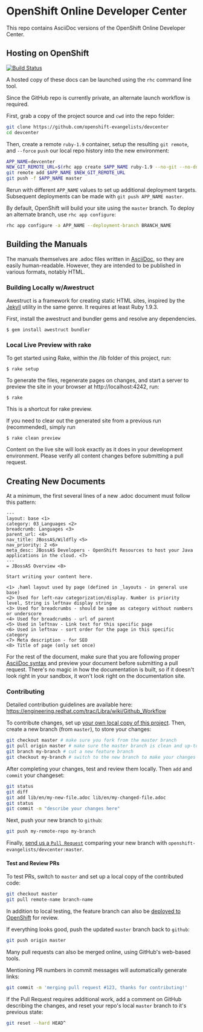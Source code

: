 # OpenShift Online Developer Center
This repo contains AsciiDoc versions of the OpenShift Online Developer Center.

## Hosting on OpenShift 
[![Build Status](https://build-shifter.rhcloud.com/buildStatus/icon?job=devcenter-build)](https://devcenter-shifter.rhcloud.com/)

A hosted copy of these docs can be launched using the `rhc` command line tool.

Since the GitHub repo is currently private, an alternate launch workflow is required.

First, grab a copy of the project source and `cwd` into the repo folder:
```bash
git clone https://github.com/openshift-evangelists/devcenter
cd devcenter
```

Then, create a remote `ruby-1.9` container, setup the resulting `git remote`, and `--force` `push` our local repo history into the new environment:

```bash
APP_NAME=devcenter
NEW_GIT_REMOTE_URL=$(rhc app create $APP_NAME ruby-1.9 --no-git --no-dns | grep "Git remote:" | sed -e 's/.*Git remote: *\([^ ]*\)/\1/')
git remote add $APP_NAME $NEW_GIT_REMOTE_URL
git push -f $APP_NAME master
```

Rerun with different `APP_NAME` values to set up additional deployment targets.  Subsequent deployments can be made with `git push APP_NAME master`.

By default, OpenShift will build your site using the `master` branch. To deploy an alternate branch, use `rhc app configure`:

```bash
rhc app configure -a APP_NAME --deployment-branch BRANCH_NAME
```

## Building the Manuals
The manuals themselves are .adoc files written in [AsciiDoc](http://asciidoc.org/), so they are easily human-readable. However, they are intended to be published in various formats, notably HTML.

### Building Locally w/Awestruct
Awestruct is a framework for creating static HTML sites, inspired by the [Jekyll](http://github.com/mojombo/jekyll) utility in the same genre. It requires at least Ruby 1.9.3.

First, install the awestruct and bundler gems and resolve any dependencies.
```
$ gem install awestruct bundler
```

### Local Live Preview with rake

To get started using Rake, within the /lib folder of this project, run:
```
$ rake setup
```
To generate the files, regenerate pages on changes, and start a server to preview the site in your browser at http://localhost:4242, run:
```
$ rake
```

This is a shortcut for rake preview.

If you need to clear out the generated site from a previous run (recommended), simply run
```
$ rake clean preview
```

Content on the live site will look exactly as it does in your development environment. Please verify all content changes before submitting a pull request.


## Creating New Documents ##
At a minimum, the first several lines of a new .adoc document must follow this pattern:

    ---
    layout: base <1>
    category: 03_Languages <2>
    breadcrumb: Languages <3>
    parent_url: <4>
    nav_title: JBossAS/Wildfly <5>
    nav_priority: 2 <6>
    meta_desc: JBossAS Developers - OpenShift Resources to host your Java applications in the cloud. <7>
    ---
    = JBossAS Overview <8>

    Start writing your content here.

    <1> .haml layout used by page (defined in _layouts - in general use base)
    <2> Used for left-nav categorization/display. Number is priority level, String is leftnav display string
    <3> Used for breadcrumbs - should be same as category without numbers or underscore
    <4> Used for breadcrumbs - url of parent
    <5> Used in leftnav - Link text for this specific page
    <6> Used in leftnav - sort order for the page in this specific category
    <7> Meta description - for SEO
    <8> Title of page (only set once)

For the rest of the document, make sure that you are following proper [AsciiDoc syntax](http://asciidoctor.org/docs/asciidoc-writers-guide/) and preview your document before submitting a pull request. There's no magic in how the documentation is built, so if it doesn't look right in your sandbox, it won't look right on the documentation site.


### Contributing
Detailed contribution guidelines are available here: https://engineering.redhat.com/trac/Libra/wiki/Github_Workflow

To contribute changes, set up [your own local copy of this project](#building-the-manuals). Then, create a new branch (from `master`), to store your changes:

```bash
git checkout master # make sure you fork from the master branch
git pull origin master # make sure the master branch is clean and up-to-date
git branch my-branch # cut a new feature branch
git checkout my-branch # switch to the new branch to make your changes
```

After completing your changes, test and review them locally.  Then `add` and `commit` your changeset:

```bash
git status
git diff
git add lib/en/my-new-file.adoc lib/en/my-changed-file.adoc
git status
git commit -m "describe your changes here"
```

Next, push your new branch to `github`:

```bash
git push my-remote-repo my-branch
```

Finally, [send us a `Pull Request`](https://github.com/openshift-evangelists/devcenter/compare) comparing your new branch with `openshift-evangelists/devcenter:master`.

#### Test and Review PRs

To test PRs, switch to `master` and set up a local copy of the contributed code:

```bash
git checkout master
git pull remote-name branch-name
```
In addition to local testing, the feature branch can also be [deployed to OpenShift](#hosting-on-openshift) for review.

If everything looks good, push the updated `master` branch back to `github`:

```bash
git push origin master
```
Many pull requests can also be merged online, using GitHub's web-based tools.  

Mentioning PR numbers in commit messages will automatically generate links:

```bash
git commit -m 'merging pull request #123, thanks for contributing!'
```

If the Pull Request requires additional work, add a comment on GitHub describing the changes, and reset your repo's local `master` branch to it's previous state:

```bash
git reset --hard HEAD^
```
